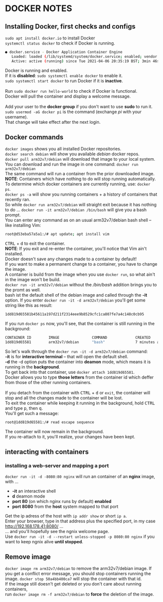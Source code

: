# DOCKER NOTES
## Installing Docker, first checks and configs
`sudo apt install docker.io` to install Docker <br>
`systemctl status docker` to check if Docker is running. <br>

```bash
● docker.service - Docker Application Container Engine
   Loaded: loaded (/lib/systemd/system/docker.service; enabled; vendor preset: enabled)
   Active: active (running) since Tue 2021-04-06 20:35:19 BST; 3min 46s ago
```

Docker is running and enabled. <br>
If it is **disabled**: `sudo systemctl enable docker` to enable it. <br>
`sudo systemctl start docker` to run Docker if it is **inactive**. <br>
<br>
Run `sudo docker run hello-world` to check if Docker is functional. <br>
Docker will pull the container and display a welcome message. <br>
<br>
Add your user to the **docker group** if you don't want to use **sudo** to run it. <br>
`sudo usermod -aG docker pi` is the command (exchange *pi* with your username). <br>
That change will take effect after the next login. <br>

## Docker commands
`docker images` shows you all installed Docker repositories. <br>
`docker search debian` will show you available *debian* docker repos. <br>
`docker pull arm32v7/debian` will download that image to your local system. <br>
You can download and run the image in one command: `docker run arm32v7/debian` <br>
The same command will run a container from the prior downloaded image. <br>
**NOTE**: Containers which have nothing to do will stop running automatically. <br>
To determine which docker containers are currently running, use: `docker ps`. <br>
`docker ps -a` will show you running containers + a history of containers that recently ran. <br>
So while `docker run arm32v7/debian` will straight exit because it has nothing to do …
`docker run -it arm32v7/debian /bin/bash` will give you a bash prompt. <br>
You can enter any command as on an usual arm32v7/debian bash shell – like installing Vim: <br>

```bash
root@d53eba57a5a1:/# apt update; apt install vim
```

<kbd>CTRL</kbd> + <kbd>d</kbd> to exit the container. <br>
**NOTE**: If you exit and re-enter the container, you'll notice that Vim ain't installed. <br>
Docker doesn't save any changes made to a container by default! <br>
If you want to make a permanent change to a container, you have to change the image. <br>
A container is build from the image when you use `docker run`, so what ain't in the image won't be build. <br>
`docker run -it arm32v7/debian` without the */bin/bash* addition brings you to the promt as well. <br>
bash ist the default shell of the debian image and called through the **-it** option.
If you enter `docker run -it -d arm32v7/debian` you'll get some string like this as result: <br>

```sh
1dd819d65581b45611a197d211f2314eee9b8529cfc1ca807fe7a4c148c0cb95
```

If you run `docker ps` now, you'll see, that the container is still running in the background: <br>

```sh
CONTAINER ID        IMAGE               COMMAND             CREATED             STATUS       
1dd819d65581        arm32v7/debian      "bash"              7 minutes ago       Up 7 minutes
```

So let's walk through the `docker run -it -d arm32v7/debian` command: <br>
**-it** is for **interactive terminal** – that will open the default shell. <br>
**-d** the -d option puts the container into **deamon** mode, which means it is running in the **background**. <br>
To get back into that container, use `docker attach 1dd819d65581`. <br>
Docker allows you to type **those letters** from the container id which deffer from those of the other running containers. <br>
<br>
If you detach from the container with <kbd>CTRL</kbd> + <kbd>d</kbd> or `exit`, the container will stop and all the changes made to the container will be lost. <br>
To exit the container while keeping it running in the background, hold <kbd>CTRL</kbd> and type <kbd>p</kbd>, then <kbd>q</kbd>. <br>
You'll get such a message: <br>

```sh
root@1dd819d65581:/# read escape sequence
```

The container will now remain in the background. <br>
If you re-attach to it, you'll realize, your changes have been kept. <br> 

## interacting with containers
### installing a web-server and mapping a port
`docker run -it -d -8080:80 nginx` will run an container of an **nginx** image, with … <br>
* **-it** an interactive shell
* **d** deamon mode
* **port 80** (on which nginx runs by default) **enabled**
* **port 8080** from the **host** system mapped to that port

Get the ip adress of the host with `ip addr show` or short `ip a`. <br>
Enter your browser, type in that address plus the specified port, in my case http://192.168.178.41:8080/ … <br>
… and you'll hopefully see the ngnix welcome page. <br>
Use `docker run -it -d --restart unless-stopped -p 8080:80 nginx` if you want to keep ngnix alive **until stopped**. <br>


## Remove image
`docker image rm arm32v7/debian` to remove the arm32v7/debian image.
If you get a conflict error message, you should stop containers running the image.
`docker stop 50a4bb400ca7` will stop the container with that id. <br>
If the image still doesn't get deleted or you don't care about running containers, <br>
run `docker image rm -f arm32v7/debian` to **force** the deletion of the image. <br>

